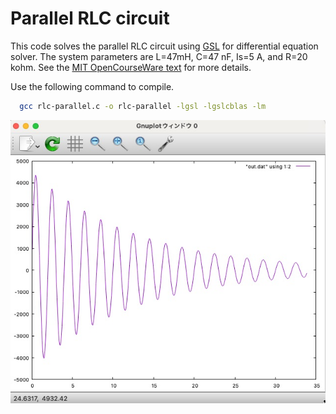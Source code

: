 # Parallel RLC circuit

This code solves the parallel RLC circuit using [GSL](https://www.gnu.org/software/gsl/) for differential equation solver. The system parameters are L=47mH, C=47 nF, Is=5 A, and R=20 kohm. See the [MIT OpenCourseWare text](https://ocw.mit.edu/courses/6-071j-introduction-to-electronics-signals-and-measurement-spring-2006/a929d33896839a7bf1ca2631cd87e711_16_transint_rlc2.pdf) for more details.

Use the following command to compile.
```bash {.copy}
  gcc rlc-parallel.c -o rlc-parallel -lgsl -lgslcblas -lm
  ```

![ ](images/rlc-para.jpg)